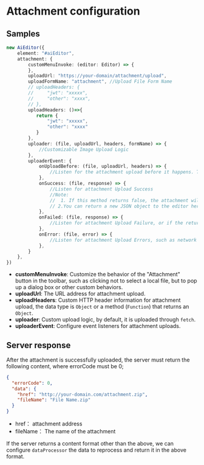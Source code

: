 # Attachment configuration


## Samples

```typescript
new AiEditor({
    element: "#aiEditor",
    attachment: {
        customMenuInvoke: (editor: Editor) => {
        },
        uploadUrl: "https://your-domain/attachment/upload",
        uploadFormName: "attachment", //Upload File Form Name
        // uploadHeaders: {
        //     "jwt": "xxxxx",
        //     "other": "xxxx",
        // },
        uploadHeaders: ()=>{
           return {
               "jwt": "xxxxx",
               "other": "xxxx"
           }
        },
        uploader: (file, uploadUrl, headers, formName) => {
            //Customizable Image Upload Logic
        },
        uploaderEvent: {
            onUploadBefore: (file, uploadUrl, headers) => {
                //Listen for the attachment upload before it happens. This method can be left without returning any content, but if it returns false, the upload will be aborted.
            },
            onSuccess: (file, response) => {
                //Listen for attachment Upload Success
                //Note:
                //  1. If this method returns false, the attachment will not be inserted into the editor.
                // 2.You can return a new JSON object to the editor here.
            },
            onFailed: (file, response) => {
                //Listen for attachment Upload Failure, or if the returned JSON information is incorrect.
            },
            onError: (file, error) => {
                //Listen for attachment Upload Errors, such as network timeouts, etc.
            },
        }
    },
})
```


- **customMenuInvoke**: Customize the behavior of the "Attachment" button in the toolbar, such as clicking not to select a local file, but to pop up a dialog box or other custom behaviors.
- **uploadUrl**: The URL address for attachment upload.
- **uploadHeaders**: Custom HTTP header information for attachment upload, the data type is `Object` or a method (`Function`) that returns an `Object`.
- **uploader**: Custom upload logic, by default, it is uploaded through `fetch`.
- **uploaderEvent**: Configure event listeners for attachment uploads.



## Server response

After the attachment is successfully uploaded, the server must return the following content, where errorCode must be 0;


```json
{
  "errorCode": 0,
  "data": {
    "href": "http://your-domain.com/attachment.zip",
    "fileName": "File Name.zip"
  }
}
```

- href： attachment address
- fileName： The name of the attachment

If the server returns a content format other than the above, we can configure `dataProcessor` the data to reprocess and return it in the above format.

